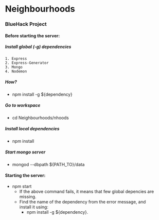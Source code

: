 # Neighbourhoods
### BlueHack Project 

#### Before starting the server:

##### Install global (-g) dependencies
    1. Express
    2. Express-Generator
    3. Mongo
    4. Nodemon
  
##### How? 
  - npm install -g ${dependency}

##### Go to workspace 
  - cd Neighbourhoods/nhoods

##### Install local dependencies 
  - npm install

##### Start mongo server 
  - mongod --dbpath ${PATH_TO}/data
  
#### Starting the server:
  - npm start
    - If the above command fails, it means that few global depencies are missing. 
    - Find the name of the dependency from the error message, and install it using:
      - npm install -g ${dependency}.
